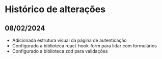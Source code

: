 # Histórico de alterações

## 08/02/2024

- Adicionada estrutura visual da página de autenticação
- Configurado a biblioteca react-hook-form para lidar com formulários
- Configurado a biblioteca zod para validações